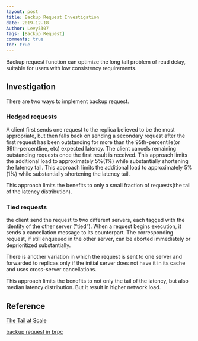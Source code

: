 ```yaml
---
layout: post
title: Backup Request Investigation
date: 2019-12-18
Author: Levy5307
tags: [Backup Request]
comments: true
toc: true
---
```


Backup request function can optimize the long tail problem of read delay, suitable for users with low consistency requirements.

## Investigation

There are two ways to implement backup request.

### Hedged requests
A client first sends one request to the replica believed to be the most appropriate, but then falls back on sending a secondary request after the first request has been outstanding for more than the 95th-percentile(or 99th-percentline, etc) expected latency. The client cancels remaining outstanding requests once the first result is received. This approach limits the additional load to approximately 5%(1%) while substantially shortening the latency tail. This approach limits the additional load to approximately 5%(1%) while substantially shortening the latency tail.

This approach limits the benefits to only a small fraction of requests(the tail of the latency distribution).

### Tied requests
the client send the request to two different servers, each tagged with the identity of the other server (“tied”). When a request begins execution, it sends a cancellation message to its counterpart. The corresponding request, if still enqueued in the other server, can be aborted immediately or deprioritized substantially.

There is another variation in which the request is sent to one server and forwarded to replicas only if the initial server does not have it in its cache and uses cross-server cancellations.

This approach limits the benefits to not only the tail of the latency, but also median latency distribution. But it result in higher network load.

## Reference

[The Tail at Scale](https://research.google/pubs/pub40801/)

[backup request in brpc](https://github.com/apache/incubator-brpc/blob/master/docs/en/backup_request.md)
